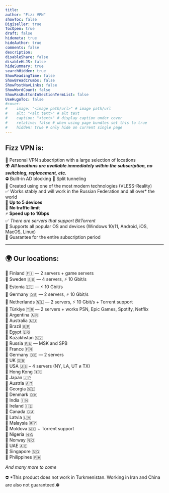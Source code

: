 ```yaml
---
title: 
author: "Fizz VPN"
showToc: false
Digiseller: true
TocOpen: true
draft: false
hidemeta: true
hideAuthor: true
comments: false
description: 
disableShare: false
disableHLJS: false
hideSummary: true
searchHidden: true
ShowReadingTime: false
ShowBreadCrumbs: false
ShowPostNavLinks: false
ShowWordCount: false
ShowRssButtonInSectionTermList: false
UseHugoToc: false
#cover:
#    image: "<image path/url>" # image path/url
#    alt: "<alt text>" # alt text
#    caption: "<text>" # display caption under cover
#    relative: false # when using page bundles set this to true
#    hidden: true # only hide on current single page
---
```

## Fizz VPN is:  

🔹 Personal VPN subscription with a large selection of locations  
🌍 ***All locations are available immediately within the subscription, no switching, replacement, etc.***  
⛔️ Built-in AD blocking
🔀 Split tunneling  
🔹 Created using one of the most modern technologies (VLESS-Reality)  
✅ Works stably and will work in the Russian Federation and all over* the world  
🔹 **Up to 5 devices**  
🔹 **No traffic limit**  
⚡️ **Speed ​​up to 1Gbps**  
✅ *There are servers that support BitTorrent*  
🔹 Supports all popular OS and devices (Windows 10/11, Android, iOS, MacOS, Linux)  
🔰 Guarantee for the entire subscription period  

----------

## 🌍 Our locations:  

🔹 Finland 🇫🇮 — 2 servers + game servers  
🔹 Sweden 🇸🇪 — 4 servers, ⚡️ 10 Gbit/s  
🔹 Estonia 🇪🇪 — ⚡️ 10 Gbit/s  
🔹 Germany 🇩🇪 — 2 servers, ⚡️ 10 Gbit/s  
🔹 Netherlands 🇳🇱 — 2 servers, ⚡️ 10 Gbit/s + Torrent support  
🔹 Türkiye 🇹🇷 — 2 servers + works PSN, Epic Games, Spotify, Netflix  
🔹 Argentina 🇦🇷  
🔹 Australia 🇦🇺  
🔹 Brazil 🇧🇷  
🔹 Egypt 🇪🇬  
🔹 Kazakhstan 🇰🇿  
🔹 Russia 🇷🇺 — MSK and SPB  
🔹 France 🇫🇷  
🔹 Germany 🇩🇪 — 2 servers  
🔹 UK 🇬🇧  
🔹 USA 🇺🇸 – 4 servers (NY, LA, UT и TX)  
🔹 Hong Kong 🇭🇰  
🔹 Japan 🇯🇵  
🔹 Austria 🇦🇹  
🔹 Georgia 🇬🇪  
🔹 Denmark 🇩🇰  
🔹 India 🇮🇳  
🔹 Ireland 🇮🇪  
🔹 Canada 🇨🇦  
🔹 Latvia 🇱🇻  
🔹 Malaysia 🇲🇾  
🔹 Moldova 🇲🇩 + Torrent support  
🔹 Nigeria 🇳🇬  
🔹 Norway 🇳🇴  
🔹 UAE 🇦🇪  
🔹 Singapore 🇸🇬  
🔹 Philippines 🇵🇭  

*And many more to come*

⛔️ *This product does not work in Turkmenistan. Working in Iran and China are also not guaranteed.⛔️
